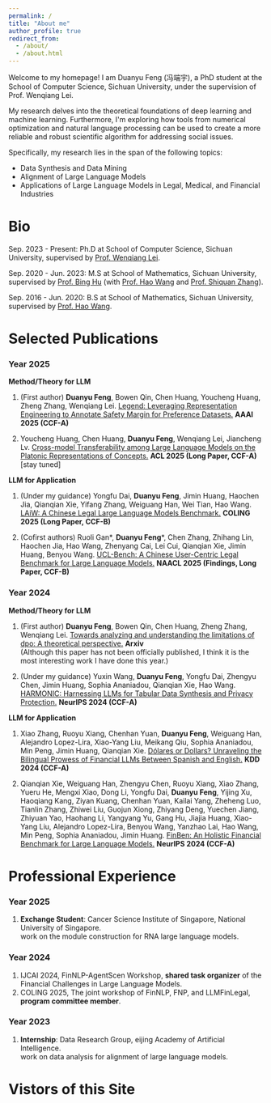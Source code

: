 ```yaml
---
permalink: /
title: "About me"
author_profile: true
redirect_from: 
  - /about/
  - /about.html
---
```



Welcome to my homepage! I am Duanyu Feng (冯端宇), a PhD student at the School of Computer Science, Sichuan University, under the supervision of Prof. Wenqiang Lei.

My research delves into the theoretical foundations of deep learning and machine learning. Furthermore, I'm exploring how tools from numerical optimization and natural language processing can be used to create a more reliable and robust scientific algorithm for addressing social issues.

Specifically, my research lies in the span of the following topics:
- Data Synthesis and Data Mining
- Alignment of Large Language Models
- Applications of Large Language Models in Legal, Medical, and Financial Industries

Bio
======
Sep. 2023 - Present: Ph.D at School of Computer Science, Sichuan University, supervised by [Prof.  Wenqiang Lei](https://sites.google.com/view/wenqianghome/home).

Sep. 2020 - Jun. 2023: M.S at School of Mathematics, Sichuan University, supervised by [Prof. Bing Hu](https://math.scu.edu.cn/info/1252/2507.htm) (with [Prof. Hao Wang](https://math.scu.edu.cn/info/1252/2489.htm) and [Prof. Shiquan Zhang](https://math.scu.edu.cn/info/1252/2525.htm)). 

Sep. 2016 - Jun. 2020: B.S at School of Mathematics, Sichuan University, supervised by [Prof. Hao Wang](https://math.scu.edu.cn/info/1252/2489.htm).


<!--
News
======
1. academicpages is a ready-to-fork GitHub Pages template for academic personal websites
1. 
-->

<!--
Selected Awards
======
1. 
1. 
-->

Selected Publications
======
### Year 2025 ###
**Method/Theory for LLM**
1. (First author) **Duanyu Feng**, Bowen Qin, Chen Huang, Youcheng Huang, Zheng Zhang, Wenqiang Lei. [Legend: Leveraging Representation Engineering to Annotate Safety Margin for Preference Datasets.](https://ojs.aaai.org/index.php/AAAI/article/view/34937)  **AAAI 2025 (CCF-A)** 
   
1. Youcheng Huang, Chen Huang, **Duanyu Feng**, Wenqiang Lei, Jiancheng Lv. [Cross-model Transferability among Large Language Models on the Platonic Representations of Concepts.]() **ACL 2025 (Long Paper, CCF-A)**  [stay tuned]
  

**LLM for Application**
 1. (Under my guidance) Yongfu Dai, **Duanyu Feng**, Jimin Huang, Haochen Jia, Qianqian Xie, Yifang Zhang, Weiguang Han, Wei Tian, Hao Wang. [LAiW: A Chinese Legal Large Language Models Benchmark.](https://aclanthology.org/2025.coling-main.716/) **COLING 2025 (Long Paper, CCF-B)**

 1. (Cofirst authors) Ruoli Gan\*, **Duanyu Feng**\*, Chen Zhang, Zhihang Lin, Haochen Jia, Hao Wang, Zhenyang Cai, Lei Cui, Qianqian Xie, Jimin Huang, Benyou Wang. [UCL-Bench: A Chinese User-Centric Legal Benchmark for Large Language Models.](https://aclanthology.org/2025.findings-naacl.444/) **NAACL 2025 (Findings, Long Paper, CCF-B)**


### Year 2024 ###
**Method/Theory for LLM**
1. (First author) **Duanyu Feng**, Bowen Qin, Chen Huang, Zheng Zhang, Wenqiang Lei. [Towards analyzing and understanding the limitations of dpo: A theoretical perspective.](https://arxiv.org/pdf/2404.04626) **Arxiv**
   <br>
   (Although this paper has not been officially published, I think it is the most interesting work I have done this year.)

1. (Under my guidance) Yuxin Wang, **Duanyu Feng**, Yongfu Dai, Zhengyu Chen, Jimin Huang, Sophia Ananiadou, Qianqian Xie, Hao Wang. [HARMONIC: Harnessing LLMs for Tabular Data Synthesis and Privacy Protection.](https://neurips.cc/virtual/2024/poster/97571) **NeurIPS 2024 (CCF-A)**


**LLM for Application**
1. Xiao Zhang, Ruoyu Xiang, Chenhan Yuan, **Duanyu Feng**, Weiguang Han, Alejandro Lopez-Lira, Xiao-Yang Liu, Meikang Qiu, Sophia Ananiadou, Min Peng, Jimin Huang, Qianqian Xie. [Dólares or Dollars? Unraveling the Bilingual Prowess of Financial LLMs Between Spanish and English.](https://dl.acm.org/doi/abs/10.1145/3637528.3671554) **KDD 2024 (CCF-A)**


1. Qianqian Xie, Weiguang Han, Zhengyu Chen, Ruoyu Xiang, Xiao Zhang, Yueru He, Mengxi Xiao, Dong Li, Yongfu Dai, **Duanyu Feng**, Yijing Xu, Haoqiang Kang, Ziyan Kuang, Chenhan Yuan, Kailai Yang, Zheheng Luo, Tianlin Zhang, Zhiwei Liu, Guojun Xiong, Zhiyang Deng, Yuechen Jiang, Zhiyuan Yao, Haohang Li, Yangyang Yu, Gang Hu, Jiajia Huang, Xiao-Yang Liu, Alejandro Lopez-Lira, Benyou Wang, Yanzhao Lai, Hao Wang, Min Peng, Sophia Ananiadou, Jimin Huang. [FinBen: An Holistic Financial Benchmark for Large Language Models.](https://neurips.cc/virtual/2024/poster/97525) **NeurIPS 2024 (CCF-A)** 

Professional Experience
======
### Year 2025 ###
1. **Exchange Student**: Cancer Science Institute of Singapore, National University of Singapore.
   <br>
   work on the module construction for RNA large language models.

### Year 2024 ###
1. IJCAI 2024, FinNLP-AgentScen Workshop, **shared task organizer** of the Financial Challenges in Large Language Models.
1. COLING 2025, The joint workshop of FinNLP, FNP, and LLMFinLegal, **program committee member**.

### Year 2023 ###
1. **Internship**: Data Research Group, eijing Academy of Artificial Intelligence.
   <br>
   work on data analysis for alignment of large language models.

Vistors of this Site
======
<script type='text/javascript' id='clustrmaps' src='//cdn.clustrmaps.com/map_v2.js?cl=ffffff&w=300&t=tt&d=A08jrrt6DrZYPgnW_3CNQ9g__K0KA4kQ073WVihSbUI&co=2d78ad&cmo=3acc3a&cmn=ff5353&ct=ffffff'></script>

